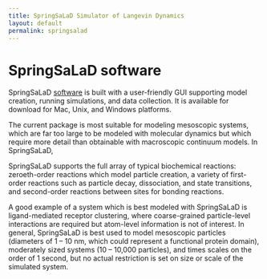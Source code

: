 ```yaml
---
title: SpringSaLaD Simulator of Langevin Dynamics
layout: default
permalink: springsalad
---
```


# SpringSaLaD software

SpringSaLaD [software](https://vcell.org/ssalad) is built with a user-friendly 
GUI supporting model creation, running simulations, and data collection. 
It is available for download for Mac, Unix, and Windows platforms.

The current package is most suitable for modeling mesoscopic systems, which are far 
too large to be modeled with molecular dynamics but which require more detail 
than obtainable with macroscopic continuum models. In SpringSaLaD,

SpringSaLaD supports the full array of typical biochemical reactions: 
zeroeth-order reactions which model particle creation, a variety of 
first-order reactions such as particle decay, dissociation, and state transitions, 
and second-order reactions between sites for bonding reactions.

A good example of a system which is best modeled with SpringSaLaD is ligand-mediated 
receptor clustering, where coarse-grained particle-level interactions are required 
but atom-level information is not of interest. In general, SpringSaLaD is best used 
to model mesoscopic particles (diameters of 1 – 10 nm, which could represent a functional 
protein domain), moderately sized systems (10 – 10,000 particles), and times scales 
on the order of 1 second, but no actual restriction is set on size or scale of the 
simulated system.




  


